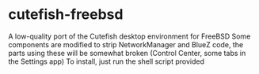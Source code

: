 # cutefish-freebsd
A low-quality port of the Cutefish desktop environment for FreeBSD
Some components are modified to strip NetworkManager and BlueZ code, the parts using these will be somewhat broken (Control Center, some tabs in the Settings app)
To install, just run the shell script provided
